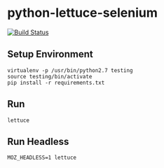# python-lettuce-selenium

[![Build Status](https://travis-ci.org/testcookbook/python-lettuce-selenium.svg?branch=master)](https://travis-ci.org/testcookbook/python-lettuce-selenium)

## Setup Environment
```
virtualenv -p /usr/bin/python2.7 testing
source testing/bin/activate
pip install -r requirements.txt
```

## Run
```
lettuce
```

## Run Headless
```
MOZ_HEADLESS=1 lettuce
```
